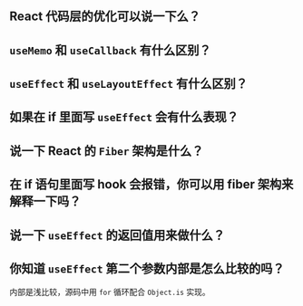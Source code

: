 #

## React 代码层的优化可以说一下么？

## `useMemo` 和 `useCallback` 有什么区别？

## `useEffect` 和 `useLayoutEffect` 有什么区别？

## 如果在 if 里面写 `useEffect` 会有什么表现？

## 说一下 React 的 `Fiber` 架构是什么？

## 在 if 语句里面写 hook 会报错，你可以用 fiber 架构来解释一下吗？

## 说一下 `useEffect` 的返回值用来做什么？

## 你知道 `useEffect` 第二个参数内部是怎么比较的吗？

内部是浅比较，源码中用 `for` 循环配合 `Object.is` 实现。

